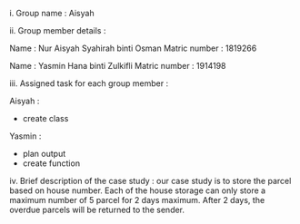 i. Group name : Aisyah

ii. Group member details : 

Name : Nur Aisyah Syahirah binti Osman 
Matric number : 1819266

Name : Yasmin Hana binti Zulkifli
Matric number : 1914198

iii. Assigned task for each group member :

Aisyah : 
- create class

Yasmin : 
- plan output 
- create function
 
iv. Brief description of the case study : our case study is to store the parcel based on house number. Each of the house storage can only store a maximum number of 5 parcel for 2 days maximum. After 2 days, the overdue parcels will be returned to the sender. 


